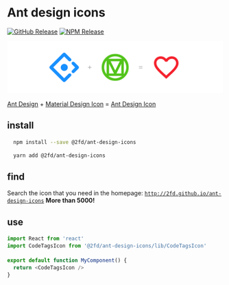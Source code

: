 # Ant design icons

[![GitHub Release](https://img.shields.io/github/v/release/2fd/ant-design-icons?sort=semver)](https://github.com/2fd/ant-design-icons/releases)
[![NPM Release](https://img.shields.io/npm/v/@2fd/ant-design-icons)](https://www.npmjs.com/package/@2fd/ant-design-icons)

![ant-design-icons](./static/ant-design-icons.png)

[Ant Design](https://ant.design/) + [Material Design Icon](https://materialdesignicons.com/) = [Ant Design Icon](http://2fd.github.io/ant-design-icons)

## install

```bash
  npm install --save @2fd/ant-design-icons
```

```bash
  yarn add @2fd/ant-design-icons
```

## find

Search the icon that you need in the homepage: [`http://2fd.github.io/ant-design-icons`](http://2fd.github.io/ant-design-icons) **More than 5000!**

## use

```typescript
import React from 'react'
import CodeTagsIcon from '@2fd/ant-design-icons/lib/CodeTagsIcon'

export default function MyComponent() {
  return <CodeTagsIcon />
}
```
